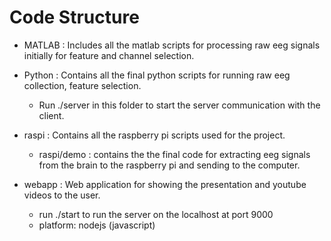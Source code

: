 # Code Structure

- MATLAB : Includes all the matlab scripts for processing raw eeg signals initially for feature and channel selection.

- Python : Contains all the final python scripts for running raw eeg collection, feature selection. 
	- Run ./server in this folder to start the server communication with the client.
	
- raspi : Contains all the raspberry pi scripts used for the project. 
	- raspi/demo : contains the the final code for extracting eeg signals from the brain to the raspberry pi and sending to the computer. 
	
- webapp : Web application for showing the presentation and youtube videos to the user.
	- run ./start to run the server on the localhost at port 9000
	- platform: nodejs (javascript)
